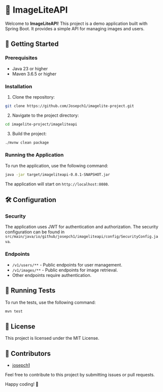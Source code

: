 # 📸 ImageLiteAPI

Welcome to **ImageLiteAPI**! This project is a demo application built with Spring Boot. It provides a simple API for managing images and users.

## 🚀 Getting Started

### Prerequisites

- Java 23 or higher
- Maven 3.6.5 or higher

### Installation

1. Clone the repository:
  ```sh
  git clone https://github.com/Josepch1/imagelite-project.git
  ```
2. Navigate to the project directory:
  ```sh
  cd imagelite-project/imageliteapi
  ```
3. Build the project:
  ```sh
  ./mvnw clean package
  ```

### Running the Application

To run the application, use the following command:
```sh
java -jar target/imageliteapi-0.0.1-SNAPSHOT.jar
```

The application will start on `http://localhost:8080`.

## 🛠️ Configuration

### Security

The application uses JWT for authentication and authorization. The security configuration can be found in `src/main/java/io/github/josepch1/imageliteapi/config/SecurityConfig.java`.

### Endpoints

- `/v1/users/**` - Public endpoints for user management.
- `/v1/images/**` - Public endpoints for image retrieval.
- Other endpoints require authentication.

## 🧪 Running Tests

To run the tests, use the following command:
```sh
mvn test
```

## 📄 License

This project is licensed under the MIT License.

## 👥 Contributors

- [josepch1](https://github.com/josepch1)

Feel free to contribute to this project by submitting issues or pull requests.

Happy coding! 🎉
